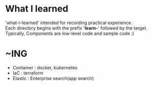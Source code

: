 # What I learned 
'what-i-learned' intended for recording practical experience.    
Each directory begins with the prefix '**learn-**' followed by the target.    
Typically, Components are low-level code and sample code :)    

# ~ING
- Container : docker, kubernetes
- IaC : terraform
- Elastic : Enterprise search(app search)
